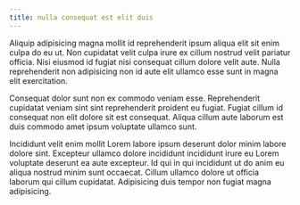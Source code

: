 ```yaml
---
title: nulla consequat est elit duis
---
```


Aliquip adipisicing magna mollit id reprehenderit ipsum aliqua elit sit enim culpa do eu ut. Non cupidatat velit culpa irure ex cillum nostrud velit pariatur officia. Nisi eiusmod id fugiat nisi consequat cillum dolore velit aute. Nulla reprehenderit non adipisicing non id aute elit ullamco esse sunt in magna elit exercitation.

Consequat dolor sunt non ex commodo veniam esse. Reprehenderit cupidatat veniam sint sint reprehenderit proident eu fugiat. Fugiat cillum id consequat non elit dolore sit est consequat. Aliqua cillum aute laborum est duis commodo amet ipsum voluptate ullamco sunt.

Incididunt velit enim mollit Lorem labore ipsum deserunt dolor minim labore dolore sint. Excepteur ullamco dolore incididunt incididunt irure eu Lorem voluptate deserunt ea aute excepteur. Id qui in qui incididunt ut do anim eu aliqua nostrud minim sunt occaecat. Cillum ullamco dolore ut officia laborum qui cillum cupidatat. Adipisicing duis tempor non fugiat magna adipisicing.